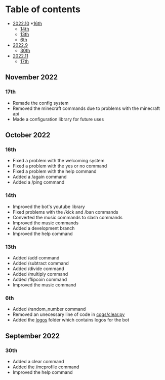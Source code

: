 # Table of contents
* [2022.10](changelog.md#october-2022)
    *[16th](changelog.md#16th)
    * [14th](changelog.md#14th)
    * [13th](changelog.md#13th)
    * [6th](changelog.md#6th)
* [2022.9](changelog.md#september-2022)
    * [30th](changelog.md#30th)
* [2022.11](changelog.md#november-2022)
    * [17th](changelog.md#17th)

## November 2022
### 17th
- Remade the config system
- Removed the minecraft commands due to problems with the minecraft api
- Made a configuration library for future uses
## October 2022
### 16th
- Fixed a problem with the welcoming system
- Fixed a problem with the yes or no command
- Fixed a problem with the help command
- Added a /again command
- Added a /ping command
### 14th
- Improved the bot's youtube library
- Fixed problems with the /kick and /ban commands 
- Converted the music commands to slash commands
- Improved the music commands 
- Added a development branch
- Improved the help command
### 13th
- Added /add command
- Added /subtract command 
- Added /divide command
- Added /multiply command
- Added /flipcoin command
- Improved the music command
### 6th
- Added /random_number command
- Removed an unecessary line of code in [cogs/clear.py](cogs/clear.py)
- Added the [logos](logos) folder which contains logos for the bot
## September 2022
### 30th 
- Added a clear command 
- Added the /mcprofile command
- Improved the help command
